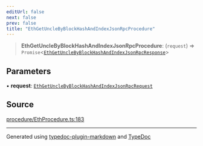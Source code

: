 ```yaml
---
editUrl: false
next: false
prev: false
title: "EthGetUncleByBlockHashAndIndexJsonRpcProcedure"
---
```


> **EthGetUncleByBlockHashAndIndexJsonRpcProcedure**: (`request`) => `Promise`\<[`EthGetUncleByBlockHashAndIndexJsonRpcResponse`](/generated/type-aliases/ethgetunclebyblockhashandindexjsonrpcresponse/)\>

## Parameters

▪ **request**: [`EthGetUncleByBlockHashAndIndexJsonRpcRequest`](/generated/type-aliases/ethgetunclebyblockhashandindexjsonrpcrequest/)

## Source

[procedure/EthProcedure.ts:183](https://github.com/evmts/tevm-monorepo/blob/main/vm/api/src/procedure/EthProcedure.ts#L183)

***
Generated using [typedoc-plugin-markdown](https://www.npmjs.com/package/typedoc-plugin-markdown) and [TypeDoc](https://typedoc.org/)
